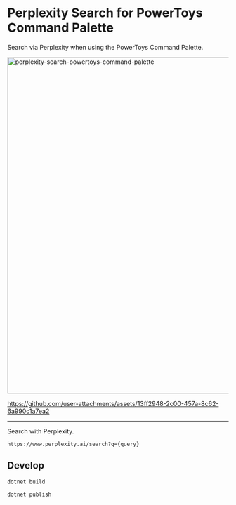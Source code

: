 # Perplexity Search for PowerToys Command Palette

Search via Perplexity when using the PowerToys Command Palette.

<img width="1366" height="768" alt="perplexity-search-powertoys-command-palette" src="https://github.com/user-attachments/assets/92477d83-ccc4-4c9f-81f4-15a83e4dd4c9" />

https://github.com/user-attachments/assets/13ff2948-2c00-457a-8c62-6a990c1a7ea2

---

Search with Perplexity.

```
https://www.perplexity.ai/search?q={query}
```

## Develop

```sh
dotnet build
```

```sh
dotnet publish
```
